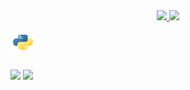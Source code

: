 <div align="center">
  <a href="https://github.com/brendaschussler">
  <img height="145em" src="https://github-readme-stats.vercel.app/api?username=brendaschussler&show_icons=true&theme=dracula&include_all_commits=true&count_private=true"/>
  <img height="145em" src="https://github-readme-stats.vercel.app/api/top-langs/?username=brendaschussler&layout=compact&langs_count=7&theme=dracula"/>
</div>
<div style="display: inline_block"><br>
  <img align="center" alt="Rafa-Python" height="30" width="40" src="https://raw.githubusercontent.com/devicons/devicon/master/icons/python/python-original.svg">
</div>

  ##

<div> 
  <a href="https://www.instagram.com/brendaschussler/" target="_blank"><img src="https://img.shields.io/badge/-Instagram-%23E4405F?style=for-the-badge&logo=instagram&logoColor=white" target="_blank"></a>
  <a href = "mailto:brendaschussler@gmail.com"><img src="https://img.shields.io/badge/-Gmail-%23333?style=for-the-badge&logo=gmail&logoColor=white" target="_blank"></a>

